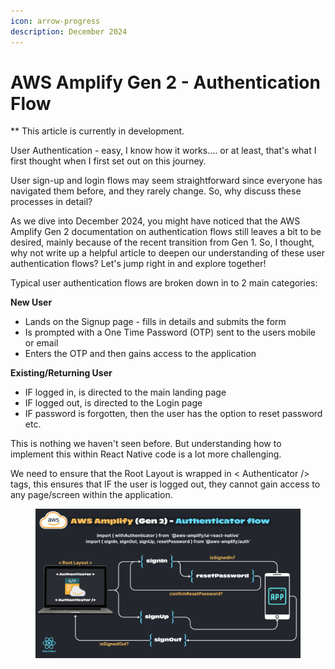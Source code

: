 ```yaml
---
icon: arrow-progress
description: December 2024
---
```


# AWS Amplify Gen 2 - Authentication Flow

\*\* This article is currently in development.

User Authentication - easy, I know how it works.... or at least, that's what I first thought when I first set out on this journey.

User sign-up and login flows may seem straightforward since everyone has navigated them before, and they rarely change. So, why discuss these processes in detail?

As we dive into December 2024, you might have noticed that the AWS Amplify Gen 2 documentation on authentication flows still leaves a bit to be desired, mainly because of the recent transition from Gen 1. So, I thought, why not write up a helpful article to deepen our understanding of these user authentication flows? Let's jump right in and explore together!

Typical user authentication flows are broken down in to 2 main categories:

**New User**

* Lands on the Signup page - fills in details and submits the form
* Is prompted with a One Time Password (OTP) sent to the users mobile or email
* Enters the OTP and then gains access to the application

**Existing/Returning User**

* IF logged in, is directed to the main landing page
* IF logged out, is directed to the Login page
* IF password is forgotten, then the user has the option to reset password etc.

This is nothing we haven't seen before. But understanding how to implement this within React Native code is a lot more challenging.

We need to ensure that the Root Layout is wrapped in < Authenticator /> tags, this ensures that IF the user is logged out, they cannot gain access to any page/screen within the application.&#x20;

<figure><img src=".gitbook/assets/AWS (2).png" alt=""><figcaption></figcaption></figure>
